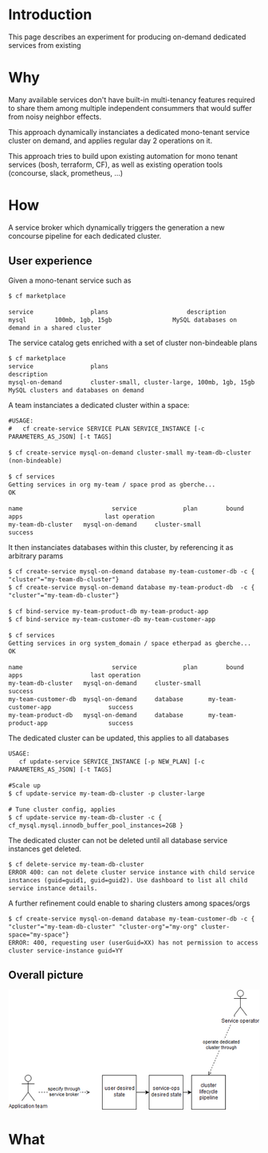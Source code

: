 
# Introduction

This page describes an experiment for producing on-demand dedicated services from existing 

# Why

Many available services don't have built-in multi-tenancy features required to share them among multiple independent consummers that would suffer from noisy neighbor effects.

This approach dynamically instanciates a dedicated mono-tenant service cluster on demand, and applies regular day 2 operations on it.

This approach tries to build upon existing automation for mono tenant services (bosh, terraform, CF), as well as existing operation tools (concourse, slack, prometheus, ...)

# How

A service broker which dynamically triggers the generation a new concourse pipeline for each dedicated cluster.

## User experience

Given a mono-tenant service such as 

```
$ cf marketplace

service                plans                      description
mysql        100mb, 1gb, 15gb                 MySQL databases on demand in a shared cluster
```

The service catalog gets enriched with a set of cluster non-bindeable plans

```
$ cf marketplace
service                plans                                               description
mysql-on-demand        cluster-small, cluster-large, 100mb, 1gb, 15gb      MySQL clusters and databases on demand
```

A team instanciates a dedicated cluster within a space:

```
#USAGE:
#   cf create-service SERVICE PLAN SERVICE_INSTANCE [-c PARAMETERS_AS_JSON] [-t TAGS]

$ cf create-service mysql-on-demand cluster-small my-team-db-cluster
(non-bindeable)

$ cf services 
Getting services in org my-team / space prod as gberche...
OK

name                         service             plan        bound apps                       last operation
my-team-db-cluster   mysql-on-demand     cluster-small                                           success
```

It then instanciates databases within this cluster, by referencing it as arbitrary params

```
$ cf create-service mysql-on-demand database my-team-customer-db -c { "cluster"="my-team-db-cluster"}
$ cf create-service mysql-on-demand database my-team-product-db  -c { "cluster"="my-team-db-cluster"}

$ cf bind-service my-team-product-db my-team-product-app
$ cf bind-service my-team-customer-db my-team-customer-app

$ cf services 
Getting services in org system_domain / space etherpad as gberche...
OK

name                         service             plan        bound apps                   last operation
my-team-db-cluster   mysql-on-demand     cluster-small                                      success
my-team-customer-db  mysql-on-demand     database       my-team-customer-app                success
my-team-product-db   mysql-on-demand     database       my-team-product-app                 success
```

The dedicated cluster can be updated, this applies to all databases 

```
USAGE:
   cf update-service SERVICE_INSTANCE [-p NEW_PLAN] [-c PARAMETERS_AS_JSON] [-t TAGS]

#Scale up
$ cf update-service my-team-db-cluster -p cluster-large 

# Tune cluster config, applies
$ cf update-service my-team-db-cluster -c { cf_mysql.mysql.innodb_buffer_pool_instances=2GB }
```

The dedicated cluster can not be deleted until all database service instances get deleted.

```
$ cf delete-service my-team-db-cluster
ERROR 400: can not delete cluster service instance with child service instances (guid=guid1, guid=guid2). Use dashboard to list all child service instance details.
``` 

A further refinement could enable to sharing clusters among spaces/orgs

```
$ cf create-service mysql-on-demand database my-team-customer-db -c { "cluster"="my-team-db-cluster" "cluster-org"="my-org" cluster-space="my-space"}
ERROR: 400, requesting user (userGuid=XX) has not permission to access cluster service-instance guid=YY
```

## Overall picture

![Image of Yaktocat](On-demand-clusters-1.png)


# What
